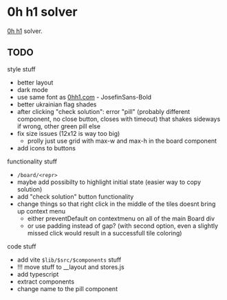 # 0h h1 solver

[0h h1](https://0hh1.com) solver.

## TODO

style stuff
- better layout
- dark mode
- use same font as [0hh1.com](0hh1.com) - JosefinSans-Bold
- better ukrainian flag shades
- after clicking "check solution": error "pill" (probably different component, no close button, closes with timeout) that shakes sideways if wrong, other green pill else
- fix size issues (12x12 is way too big)
  - prolly just use grid with max-w and max-h in the board component
- add icons to buttons

functionality stuff
- `/board/<repr>`
- maybe add possibilty to highlight initial state (easier way to copy solution)
- add "check solution" button functionality
- change things so that right click in the middle of the tiles doesnt bring up context menu
  - either preventDefault on contextmenu on all of the main Board div 
  - or use padding instead of gap? (with second option, even a slightly missed click would result in a successfull tile coloring)

code stuff
- add vite `$lib/$src/$components` stuff
- !!! move stuff to __layout and stores.js
- add typescript
- extract components
- change name to the pill component